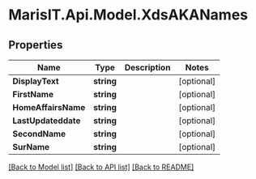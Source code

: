 
# MarisIT.Api.Model.XdsAKANames

## Properties

Name | Type | Description | Notes
------------ | ------------- | ------------- | -------------
**DisplayText** | **string** |  | [optional] 
**FirstName** | **string** |  | [optional] 
**HomeAffairsName** | **string** |  | [optional] 
**LastUpdateddate** | **string** |  | [optional] 
**SecondName** | **string** |  | [optional] 
**SurName** | **string** |  | [optional] 

[[Back to Model list]](../README.md#documentation-for-models)
[[Back to API list]](../README.md#documentation-for-api-endpoints)
[[Back to README]](../README.md)

